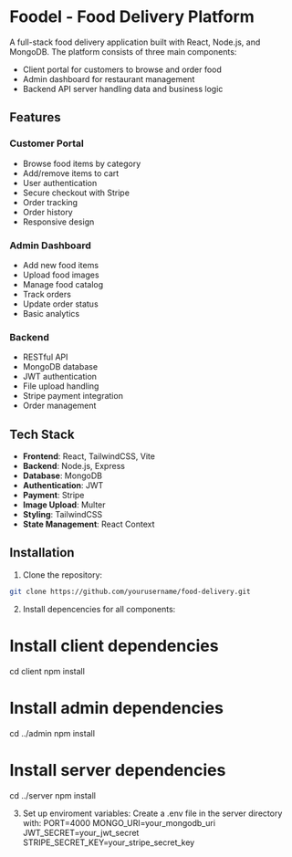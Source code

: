 # Foodel - Food Delivery Platform

A full-stack food delivery application built with React, Node.js, and MongoDB. The platform consists of three main components:
- Client portal for customers to browse and order food
- Admin dashboard for restaurant management 
- Backend API server handling data and business logic

## Features

### Customer Portal
- Browse food items by category
- Add/remove items to cart
- User authentication
- Secure checkout with Stripe
- Order tracking
- Order history
- Responsive design

### Admin Dashboard
- Add new food items
- Upload food images
- Manage food catalog
- Track orders
- Update order status
- Basic analytics

### Backend
- RESTful API
- MongoDB database
- JWT authentication
- File upload handling
- Stripe payment integration
- Order management

## Tech Stack

- **Frontend**: React, TailwindCSS, Vite
- **Backend**: Node.js, Express
- **Database**: MongoDB
- **Authentication**: JWT
- **Payment**: Stripe
- **Image Upload**: Multer
- **Styling**: TailwindCSS
- **State Management**: React Context

## Installation

1. Clone the repository:
```bash
git clone https://github.com/yourusername/food-delivery.git
````
2. Install depencencies for all components:
# Install client dependencies
cd client
npm install

# Install admin dependencies
cd ../admin
npm install

# Install server dependencies
cd ../server
npm install

3. Set up enviroment variables: Create a .env file in the server directory with:
PORT=4000
MONGO_URI=your_mongodb_uri
JWT_SECRET=your_jwt_secret
STRIPE_SECRET_KEY=your_stripe_secret_key
